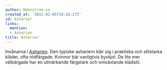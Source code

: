 ```yaml
---
author: Wahnstrom.se
created_at: '2011-01-05T18:16:27Z'
id: Asharier
links:
  mention:
  - Asharien
title: Asharier
---
```


Invånarna i [Asharien]. Den typiske ashariern klär sig i praktiska och slitstarka kläder, ofta
rödfärgade. Kvinnor bär vanligtvis byxkjol. De lite mer välbärgade har en utmärkande färgstark och
omväxlande klädstil.

  [Asharien]: Asharien